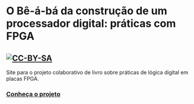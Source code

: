 # O Bê-á-bá da construção de um processador digital: práticas com FPGA
[![CC-BY-SA](https://upload.wikimedia.org/wikipedia/commons/thumb/e/e5/CC_BY-SA_icon.svg/1024px-CC_BY-SA_icon.svg.png)](https://github.com/santisoler/cc-licenses/blob/main/pt/LICENSE-CC-BY-SA)
---

Site para o projeto colaborativo de livro sobre práticas de lógica digital em placas FPGA.

### [Conheça o projeto](https://de-abreu.github.io/be-a-ba/)
